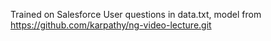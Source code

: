 Trained on Salesforce User questions in data.txt, model from https://github.com/karpathy/ng-video-lecture.git
